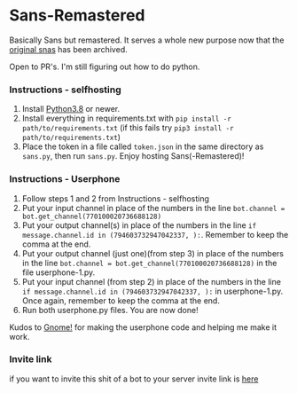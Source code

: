# Sans-Remastered
Basically Sans but remastered.
It serves a whole new purpose now that the [original snas](https://github.com/Lazr1026/Sans) has been archived.

Open to PR's. I'm still figuring out how to do python.
### Instructions - selfhosting
1. Install [Python3.8](https://www.python.org/downloads/) or newer.
2. Install everything in requirements.txt with `pip install -r path/to/requirements.txt` (if this fails try `pip3 install -r path/to/requirements.txt`)
3. Place the token in a file called `token.json` in the same directory as `sans.py`, then run `sans.py`.
Enjoy hosting Sans(-Remastered)!
### Instructions - Userphone
1. Follow steps 1 and 2 from Instructions - selfhosting
2. Put your input channel in place of the numbers in the line `bot.channel = bot.get_channel(770100020736688128)`
3. Put your output channel(s) in place of the numbers in the line `if message.channel.id in (794603732947042337, ):`. Remember to keep the comma at the end.
4. Put your output channel (just one)(from step 3) in place of the numbers in the line `bot.channel = bot.get_channel(770100020736688128)` in the file userphone-1.py.
5. Put your input channel (from step 2) in place of the numbers in the line `if message.channel.id in (794603732947042337, ):` in userphone-1.py. Once again, remember to keep the comma at the end.
6. Run both userphone.py files. You are now done!

Kudos to [Gnome!](https://github.com/Gnome-py) for making the userphone code and helping me make it work.

### Invite link
if you want to invite this shit of a bot to your server invite link is [here](https://discord.com/api/oauth2/authorize?client_id=754750158125924483&permissions=805431350&scope=bot)
